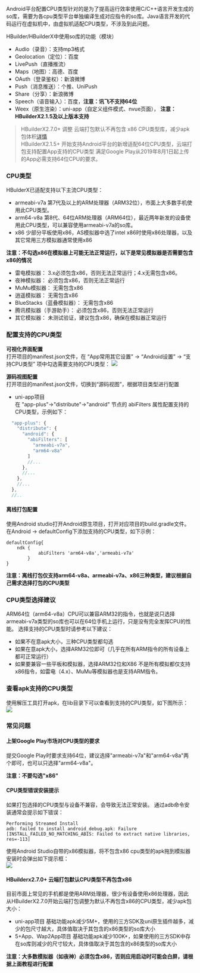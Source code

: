 Android平台配置CPU类型针对的是为了提高运行效率使用C/C++语言开发生成的so库，需要为各cpu类型平台单独编译生成对应指令的so库。Java语言开发的代码运行在虚拟机中，由虚拟机适配CPU类型，不涉及到此问题。

HBuilder/HBuilderX中使用so库的功能（模块）
- Audio（录音）：支持mp3格式
- Geolocation（定位）：百度
- LivePush（直播推流）
- Maps（地图）：高德、百度
- OAuth（登录鉴权）：新浪微博
- Push（消息推送）：个推、UniPush
- Share（分享）：新浪微博
- Speech（语音输入）：百度，**注意：讯飞不支持64位**
- Weex（原生渲染）：uni-app（自定义组件模式、nvue页面）， **注意：HBuilderX2.1.5及以上版本支持**

> HBuilderX2.7.0+ 调整 云端打包默认不再包含 x86 CPU类型库，减少apk包体积[详情](id=nox86)  
> HBuilderX2.1.5+ 开始支持Android平台的新增适配64位CPU类型，云端打包支持配置App支持的CPU类型
> 满足Google Play从2019年8月1日起上传的App必需支持64位CPU的要求。



### CPU类型
HBulderX已适配支持以下主流CPU类型：
- armeabi-v7a
第7代及以上的ARM处理器（ARM32位），市面上大多数手机使用此CPU类型。
- arm64-v8a
第8代、64位ARM处理器（ARM64位），最近两年新发的设备使用此CPU类型，可以兼容使用armeabi-v7a的so库。
- x86
少部分平板使用x86，AS模拟器中选了intel x86时使用x86处理器，以及其它常用三方模拟器通常使用x86

**注意：不勾选x86在模拟器上可能无法正常运行，以下是常见模拟器是否需要包含x86的情况**
- 雷电模拟器：
  3.x必须包含x86，否则无法正常运行；4.x无需包含x86。
- 夜神模拟器：
  必须包含x86，否则无法正常运行
- MuMu模拟器：
  无需包含x86
- 逍遥模拟器：
  无需包含x86
- BlueStacks（蓝叠模拟器）：
  无需包含x86
- 腾讯模拟器（手游助手）：
  必须包含x86，否则无法正常运行
- 其它模拟器：
  未测试验证，建议包含x86，确保在模拟器正常运行


### 配置支持的CPU类型  
**可视化界面配置**  
打开项目的manifest.json文件，在 “App常用其它设置” -> “Android设置” -> “支持CPU类型” 项中勾选需要支持的CPU类型：
![](https://native-res.dcloud.net.cn/images/uniapp/others/abifilters-manifest.png)

**源码视图配置**  
打开项目的manifest.json文件，切换到“源码视图”，根据项目类型进行配置

- uni-app项目  
在 "app-plus"->"distribute"->"android" 节点的 abiFilters 属性配置支持的CPU类型，示例如下：
``` js  
  "app-plus": {
    "distribute": {
      "android": {
        "abiFilters": [
          "armeabi-v7a",
          "arm64-v8a"
        ]
        //...
      },
      //...
    },
    //...
  },
  //..
```


#### 离线打包配置
使用Android studio打开Android原生项目，打开对应项目的build.gradle文件。
在Android -> defaultConfig下添加支持的CPU类型，如下示例：
``` 
defaultConfig{
	ndk {
            abiFilters 'arm64-v8a','armeabi-v7a'
        }
}
```

**注意：离线打包仅支持arm64-v8a、armeabi-v7a、x86三种类型，建议根据自己需求选择打包的CPU类型**


### CPU类型选择建议
ARM64位（arm64-v8a）CPU可以兼容ARM32的指令，也就是说只选择armeabi-v7a类型的so库也可以在64位手机上运行，只是没有完全发挥CPU的性能。
选择支持的CPU类型时请参考以下建议：
- 如果不在意apk大小，三种CPU类型都勾选
- 如果在意apk大小，选择ARM32位即可（几乎在所有ARM指令的所有设备上都可正常运行）
- 如果要兼容一些平板和模拟器，选择ARM32位和X86
不是所有模拟都仅支持x86指令，如雷电（4.x）、MuMu等模拟器也是支持ARM指令。


### 查看apk支持的CPU类型
使用解压工具打开apk，在lib目录下可以查看到支持的CPU类型，如下图所示：  
![](https://native-res.dcloud.net.cn/images/uniapp/others/abifilters-apk.png)


### 常见问题  
#### 上架Google Play市场对CPU类型的要求
提交Google Play时要求支持64位，建议选择"armeabi-v7a"和"arm64-v8a"两个即可，也可以只选择"arm64-v8a"。  

**注意：不要勾选"x86"**

#### CPU类型错误安装提示
如果打包选择的CPU类型与设备不兼容，会导致无法正常安装。
通过adb命令安装通常会提示如下错误：
```
Performing Streamed Install
adb: failed to install android_debug.apk: Failure [INSTALL_FAILED_NO_MATCHING_ABIS: Failed to extract native libraries, res=-113]
```

使用Android Studio自带的x86模拟器，将不包含x86 cpu类型的apk拖到模拟器安装时会弹出如下提示框：  
![](https://native-res.dcloud.net.cn/images/uniapp/others/abifilters-error.png)

<a id="nox86"/>

#### HBuilderx2.7.0+ 云端打包默认CPU类型不再包含x86
目前市面上常见的手机都是使用ARM处理器，很少有设备使用x86处理器，因此从HBuilderX2.7.0开始云端打包调整为默认不再包含x86的CPU类型，减少apk包大小：
- uni-app项目
  基础功能apk减少5M+，使用的三方SDK及uni原生插件越多，减少的包尺寸越大，具体值取决于其包含的x86类型的so库大小
- 5+App、Wap2App项目
  基础功能apk减少100K+，如果使用的三方SDK中存在so库则减少的尺寸较大，具体值取决于其包含的x86类型的so库大小

**注意：大多数模拟器（如夜神）必须包含x86，否则应用启动时可能会白屏，请根据上面教程进行配置**

